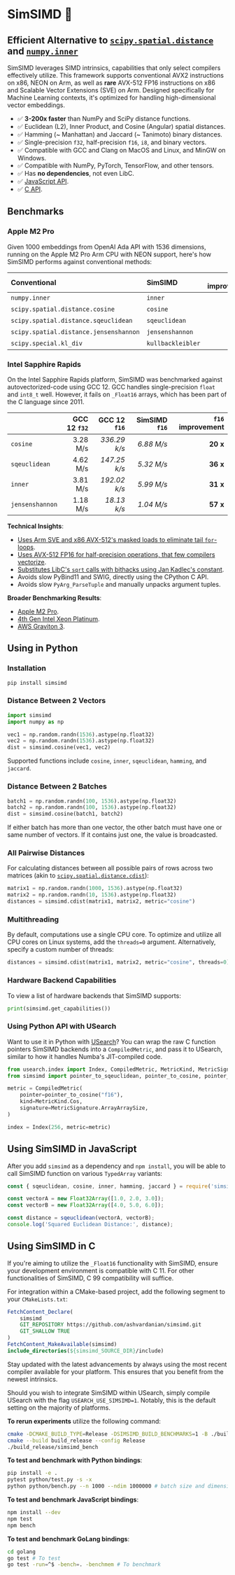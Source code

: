 # SimSIMD 📏

## Efficient Alternative to [`scipy.spatial.distance`][scipy] and [`numpy.inner`][numpy]

SimSIMD leverages SIMD intrinsics, capabilities that only select compilers effectively utilize. This framework supports conventional AVX2 instructions on x86, NEON on Arm, as well as __rare__ AVX-512 FP16 instructions on x86 and Scalable Vector Extensions (SVE) on Arm. Designed specifically for Machine Learning contexts, it's optimized for handling high-dimensional vector embeddings.

- ✅ __3-200x faster__ than NumPy and SciPy distance functions.
- ✅ Euclidean (L2), Inner Product, and Cosine (Angular) spatial distances.
- ✅ Hamming (~ Manhattan) and Jaccard (~ Tanimoto) binary distances.
- ✅ Single-precision `f32`, half-precision `f16`, `i8`, and binary vectors.
- ✅ Compatible with GCC and Clang on MacOS and Linux, and MinGW on Windows.
- ✅ Compatible with NumPy, PyTorch, TensorFlow, and other tensors.
- ✅ Has __no dependencies__, not even LibC.
- ✅ [JavaScript API](#using-simsimd-in-javascript).
- ✅ [C API](#using-simsimd-in-c).

[scipy]: https://docs.scipy.org/doc/scipy/reference/spatial.distance.html#module-scipy.spatial.distance
[numpy]: https://numpy.org/doc/stable/reference/generated/numpy.inner.html

## Benchmarks

### Apple M2 Pro

Given 1000 embeddings from OpenAI Ada API with 1536 dimensions, running on the Apple M2 Pro Arm CPU with NEON support, here's how SimSIMD performs against conventional methods:

| Conventional                           | SimSIMD           | `f32` improvement | `f16` improvement | `i8` improvement |
| :------------------------------------- | :---------------- | ----------------: | ----------------: | ---------------: |
| `numpy.inner`                          | `inner`           |           __2 x__ |           __9 x__ |         __18 x__ |
| `scipy.spatial.distance.cosine`        | `cosine`          |          __32 x__ |          __79 x__ |        __133 x__ |
| `scipy.spatial.distance.sqeuclidean`   | `sqeuclidean`     |           __5 x__ |          __26 x__ |         __17 x__ |
| `scipy.spatial.distance.jensenshannon` | `jensenshannon`   |          __41 x__ |          __76 x__ |                  |
| `scipy.special.kl_div`                 | `kullbackleibler` |          __21 x__ |          __18 x__ |                  |

### Intel Sapphire Rapids

On the Intel Sapphire Rapids platform, SimSIMD was benchmarked against autovectorized-code using GCC 12. GCC handles single-precision `float` and `int8_t` well. However, it fails on `_Float16` arrays, which has been part of the C language since 2011.

|                 | GCC 12 `f32` | GCC 12 `f16` | SimSIMD `f16` | `f16` improvement |
| :-------------- | -----------: | -----------: | ------------: | ----------------: |
| `cosine`        |     3.28 M/s | _336.29 k/s_ |    _6.88 M/s_ |          __20 x__ |
| `sqeuclidean`   |     4.62 M/s | _147.25 k/s_ |    _5.32 M/s_ |          __36 x__ |
| `inner`         |     3.81 M/s | _192.02 k/s_ |    _5.99 M/s_ |          __31 x__ |
| `jensenshannon` |     1.18 M/s |  _18.13 k/s_ |    _1.04 M/s_ |          __57 x__ |

__Technical Insights__:

- [Uses Arm SVE and x86 AVX-512's masked loads to eliminate tail `for`-loops](https://ashvardanian.com/posts/simsimd-faster-scipy/#tails-of-the-past-the-significance-of-masked-loads).
- [Uses AVX-512 FP16 for half-precision operations, that few compilers vectorize](https://ashvardanian.com/posts/simsimd-faster-scipy/#the-challenge-of-f16).
- [Substitutes LibC's `sqrt` calls with bithacks using Jan Kadlec's constant](https://ashvardanian.com/posts/simsimd-faster-scipy/#bonus-section-bypassing-sqrt-and-libc-dependencies).
- Avoids slow PyBind11 and SWIG, directly using the CPython C API.
- Avoids slow `PyArg_ParseTuple` and manually unpacks argument tuples.

__Broader Benchmarking Results__:

- [Apple M2 Pro](https://ashvardanian.com/posts/simsimd-faster-scipy/#appendix-1-performance-on-apple-m2-pro).
- [4th Gen Intel Xeon Platinum](https://ashvardanian.com/posts/simsimd-faster-scipy/#appendix-2-performance-on-4th-gen-intel-xeon-platinum-8480).
- [AWS Graviton 3](https://ashvardanian.com/posts/simsimd-faster-scipy/#appendix-3-performance-on-aws-graviton-3).

## Using in Python

### Installation

```sh
pip install simsimd
```

### Distance Between 2 Vectors

```py
import simsimd
import numpy as np

vec1 = np.random.randn(1536).astype(np.float32)
vec2 = np.random.randn(1536).astype(np.float32)
dist = simsimd.cosine(vec1, vec2)
```

Supported functions include `cosine`, `inner`, `sqeuclidean`, `hamming`, and `jaccard`.

### Distance Between 2 Batches

```py
batch1 = np.random.randn(100, 1536).astype(np.float32)
batch2 = np.random.randn(100, 1536).astype(np.float32)
dist = simsimd.cosine(batch1, batch2)
```

If either batch has more than one vector, the other batch must have one or same number of vectors.
If it contains just one, the value is broadcasted.

### All Pairwise Distances

For calculating distances between all possible pairs of rows across two matrices (akin to [`scipy.spatial.distance.cdist`](https://docs.scipy.org/doc/scipy/reference/generated/scipy.spatial.distance.cdist.html)):

```py
matrix1 = np.random.randn(1000, 1536).astype(np.float32)
matrix2 = np.random.randn(10, 1536).astype(np.float32)
distances = simsimd.cdist(matrix1, matrix2, metric="cosine")
```

### Multithreading

By default, computations use a single CPU core. To optimize and utilize all CPU cores on Linux systems, add the `threads=0` argument. Alternatively, specify a custom number of threads:

```py
distances = simsimd.cdist(matrix1, matrix2, metric="cosine", threads=0)
```

### Hardware Backend Capabilities

To view a list of hardware backends that SimSIMD supports:

```py
print(simsimd.get_capabilities())
```

### Using Python API with USearch

Want to use it in Python with [USearch](https://github.com/unum-cloud/usearch)?
You can wrap the raw C function pointers SimSIMD backends into a `CompiledMetric`, and pass it to USearch, similar to how it handles Numba's JIT-compiled code.

```py
from usearch.index import Index, CompiledMetric, MetricKind, MetricSignature
from simsimd import pointer_to_sqeuclidean, pointer_to_cosine, pointer_to_inner

metric = CompiledMetric(
    pointer=pointer_to_cosine("f16"),
    kind=MetricKind.Cos,
    signature=MetricSignature.ArrayArraySize,
)

index = Index(256, metric=metric)
```

## Using SimSIMD in JavaScript

After you add `simsimd` as a dependency and `npm install`, you will be able to call SimSIMD function on various `TypedArray` variants:

```js
const { sqeuclidean, cosine, inner, hamming, jaccard } = require('simsimd');

const vectorA = new Float32Array([1.0, 2.0, 3.0]);
const vectorB = new Float32Array([4.0, 5.0, 6.0]);

const distance = sqeuclidean(vectorA, vectorB);
console.log('Squared Euclidean Distance:', distance);
```

## Using SimSIMD in C

If you're aiming to utilize the `_Float16` functionality with SimSIMD, ensure your development environment is compatible with C 11. For other functionalities of SimSIMD, C 99 compatibility will suffice.

For integration within a CMake-based project, add the following segment to your `CMakeLists.txt`:

```cmake
FetchContent_Declare(
    simsimd
    GIT_REPOSITORY https://github.com/ashvardanian/simsimd.git
    GIT_SHALLOW TRUE
)
FetchContent_MakeAvailable(simsimd)
include_directories(${simsimd_SOURCE_DIR}/include)
```

Stay updated with the latest advancements by always using the most recent compiler available for your platform. This ensures that you benefit from the newest intrinsics.

Should you wish to integrate SimSIMD within USearch, simply compile USearch with the flag `USEARCH_USE_SIMSIMD=1`. Notably, this is the default setting on the majority of platforms.

__To rerun experiments__ utilize the following command:

```sh
cmake -DCMAKE_BUILD_TYPE=Release -DSIMSIMD_BUILD_BENCHMARKS=1 -B ./build_release
cmake --build build_release --config Release
./build_release/simsimd_bench
```

__To test and benchmark with Python bindings__:

```sh
pip install -e .
pytest python/test.py -s -x 
python python/bench.py --n 1000 --ndim 1000000 # batch size and dimensions
```

__To test and benchmark JavaScript bindings__:

```sh
npm install --dev
npm test
npm bench
```

__To test and benchmark GoLang bindings__:

```sh
cd golang
go test # To test
go test -run=^$ -bench=. -benchmem # To benchmark
```
